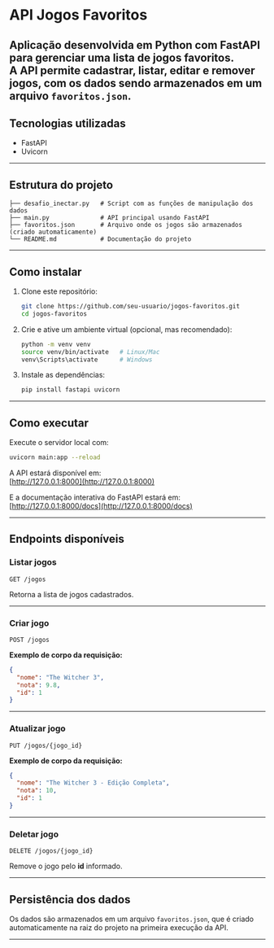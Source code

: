 # API Jogos Favoritos

Aplicação desenvolvida em **Python** com **FastAPI** para gerenciar uma lista de jogos favoritos.  
A API permite **cadastrar, listar, editar e remover jogos**, com os dados sendo armazenados em um arquivo `favoritos.json`.
---

## Tecnologias utilizadas
- FastAPI
- Uvicorn

---

##  Estrutura do projeto
```
├── desafio_inectar.py   # Script com as funções de manipulação dos dados
├── main.py              # API principal usando FastAPI
├── favoritos.json       # Arquivo onde os jogos são armazenados (criado automaticamente)
└── README.md            # Documentação do projeto
```

---

##  Como instalar

1. Clone este repositório:
   ```bash
   git clone https://github.com/seu-usuario/jogos-favoritos.git
   cd jogos-favoritos
   ```

2. Crie e ative um ambiente virtual (opcional, mas recomendado):
   ```bash
   python -m venv venv
   source venv/bin/activate   # Linux/Mac
   venv\Scripts\activate      # Windows
   ```

3. Instale as dependências:
   ```bash
   pip install fastapi uvicorn
   ```

---

##  Como executar

Execute o servidor local com:
```bash
uvicorn main:app --reload
```

A API estará disponível em:  
 [http://127.0.0.1:8000](http://127.0.0.1:8000)

E a documentação interativa do FastAPI estará em:  
 [http://127.0.0.1:8000/docs](http://127.0.0.1:8000/docs)

---

##  Endpoints disponíveis

###  Listar jogos
```
GET /jogos
```
Retorna a lista de jogos cadastrados.

---

###  Criar jogo
```
POST /jogos
```
**Exemplo de corpo da requisição:**
```json
{
  "nome": "The Witcher 3",
  "nota": 9.8,
  "id": 1
}
```

---

###  Atualizar jogo
```
PUT /jogos/{jogo_id}
```
**Exemplo de corpo da requisição:**
```json
{
  "nome": "The Witcher 3 - Edição Completa",
  "nota": 10,
  "id": 1
}
```

---

###  Deletar jogo
```
DELETE /jogos/{jogo_id}
```
Remove o jogo pelo **id** informado.

---

##  Persistência dos dados
Os dados são armazenados em um arquivo `favoritos.json`, que é criado automaticamente na raiz do projeto na primeira execução da API.

---
